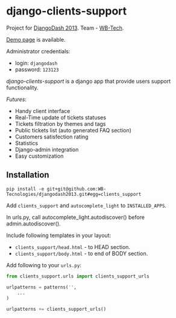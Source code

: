 # django-clients-support

Project for [DjangoDash 2013](http://djangodash.com/). Team - [WB-Tech](http://djangodash.com/teams/c4/wb-tech/).

[Demo page](http://146.185.149.139/) is available.

Administrator credentials:

-  login: `djangodash`
-  password: `123123`

*django-clients-support* is a django app that provide users support functionality.

_Futures_:

-  Handy client interface
-  Real-Time update of tickets statuses
-  Tickets filtration by themes and tags
-  Public tickets list (auto generated FAQ section)
-  Customers satisfection rating
-  Statistics
-  Django-admin integration
-  Easy customization

## Installation

`pip install -e git+git@github.com:WB-Tecnologies/djangodash2013.git#egg=clients_support`

Add `clients_support` and `autocomplete_light` to `INSTALLED_APPS`.

In urls.py, call autocomplete_light.autodiscover() before admin.autodiscover().

Include following templates in your layout:

-  `clients_support/head.html` - to HEAD section.
-  `clients_support/body.html` - to end of BODY section.

Add following to your `urls.py`:

```python
from clients_support.urls import clients_support_urls

urlpatterns = patterns('',
    ...
)

urlpatterns += clients_support_urls()
```